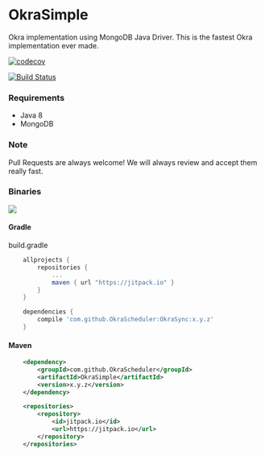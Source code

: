 # OkraSimple

Okra implementation using MongoDB Java Driver.
This is the fastest Okra implementation ever made.

[![codecov](https://codecov.io/gh/OkraScheduler/OkraSimple/branch/master/graph/badge.svg)](https://codecov.io/gh/OkraScheduler/OkraSimple)

[![Build Status](https://travis-ci.org/OkraScheduler/OkraSimple.svg?branch=master)](https://travis-ci.org/OkraScheduler/OkraSimple)

### Requirements

* Java 8
* MongoDB

### Note 

Pull Requests are always welcome! We will always review and accept them really fast.

### Binaries

[![](https://jitpack.io/v/OkraScheduler/OkraSimple.svg)](https://jitpack.io/#OkraScheduler/OkraSimple)

#### Gradle
build.gradle
```groovy
    allprojects {
        repositories {
            ...
            maven { url "https://jitpack.io" }
        }
    }
```

```groovy
    dependencies {
        compile 'com.github.OkraScheduler:OkraSync:x.y.z'
    }
```

#### Maven
```xml
	<dependency>
	    <groupId>com.github.OkraScheduler</groupId>
	    <artifactId>OkraSimple</artifactId>
	    <version>x.y.z</version>
	</dependency>

	<repositories>
		<repository>
		    <id>jitpack.io</id>
		    <url>https://jitpack.io</url>
		</repository>
	</repositories>
```